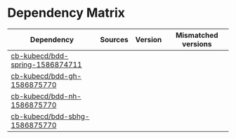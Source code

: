 # Dependency Matrix

Dependency | Sources | Version | Mismatched versions
---------- | ------- | ------- | -------------------
[cb-kubecd/bdd-spring-1586874711](https://github.com/cb-kubecd/bdd-spring-1586874711.git) |  | []() | 
[cb-kubecd/bdd-gh-1586875770](https://github.com/cb-kubecd/bdd-gh-1586875770.git) |  | []() | 
[cb-kubecd/bdd-nh-1586875770](https://github.com/cb-kubecd/bdd-nh-1586875770.git) |  | []() | 
[cb-kubecd/bdd-sbhg-1586875770](https://github.com/cb-kubecd/bdd-sbhg-1586875770.git) |  | []() | 
